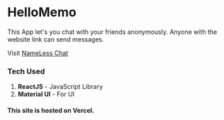 
# HelloMemo

This App let's you chat with your friends anonymously. Anyone with the website link can send messages. 

Visit [NameLess Chat](https://nameless-chat.vercel.app/)



### Tech Used
1. **ReactJS** - JavaScript Library
2. **Material UI** - For UI

#### This site is hosted on Vercel.
